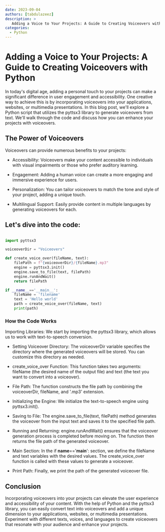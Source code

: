 ```yaml
---
date: 2023-09-04
authors: [tabdulazeez]
description: >
   Adding a Voice to Your Projects: A Guide to Creating Voiceovers with Python
categories:
  - Python 
---
```


# Adding a Voice to Your Projects: A Guide to Creating Voiceovers with Python

In today's digital age, adding a personal touch to your projects can make a significant difference in user engagement and accessibility. One creative way to achieve this is by incorporating voiceovers into your applications, websites, or multimedia presentations. In this blog post, we'll explore a Python script that utilizes the pyttsx3 library to generate voiceovers from text. We'll walk through the code and discuss how you can enhance your projects with voiceovers.

<!-- more -->

## The Power of Voiceovers
Voiceovers can provide numerous benefits to your projects:

- Accessibility: Voiceovers make your content accessible to individuals with visual impairments or those who prefer auditory learning.

- Engagement: Adding a human voice can create a more engaging and immersive experience for users.

- Personalization: You can tailor voiceovers to match the tone and style of your project, adding a unique touch.

- Multilingual Support: Easily provide content in multiple languages by generating voiceovers for each.


## Let's dive into the code:

```py

import pyttsx3

voiceoverDir = "Voiceovers"

def create_voice_over(fileName, text):
    filePath = f"{voiceoverDir}/{fileName}.mp3"
    engine = pyttsx3.init()
    engine.save_to_file(text, filePath)
    engine.runAndWait()
    return filePath

if __name__=='__main__':
    fileName = 'filename'
    text = 'Hello world'
    path = create_voice_over(fileName, text)
    print(path)


```

### How the Code Works
Importing Libraries: We start by importing the pyttsx3 library, which allows us to work with text-to-speech conversion.

- Setting Voiceover Directory: The voiceoverDir variable specifies the directory where the generated voiceovers will be stored. You can customize this directory as needed.

- create_voice_over Function: This function takes two arguments: fileName (the desired name of the output file) and text (the text you want to convert into a voiceover).

- File Path: The function constructs the file path by combining the voiceoverDir, fileName, and '.mp3' extension.

- Initializing the Engine: We initialize the text-to-speech engine using pyttsx3.init().

- Saving to File: The engine.save_to_file(text, filePath) method generates the voiceover from the input text and saves it to the specified file path.

- Running and Returning: engine.runAndWait() ensures that the voiceover generation process is completed before moving on. The function then returns the file path of the generated voiceover.

- Main Section: In the if __name__=='__main__': section, we define the fileName and text variables with the desired values. The create_voice_over function is called with these values to generate a voiceover.

- Print Path: Finally, we print the path of the generated voiceover file.


## Conclusion
Incorporating voiceovers into your projects can elevate the user experience and accessibility of your content. With the help of Python and the pyttsx3 library, you can easily convert text into voiceovers and add a unique dimension to your applications, websites, or multimedia presentations. Experiment with different texts, voices, and languages to create voiceovers that resonate with your audience and enhance your projects.


